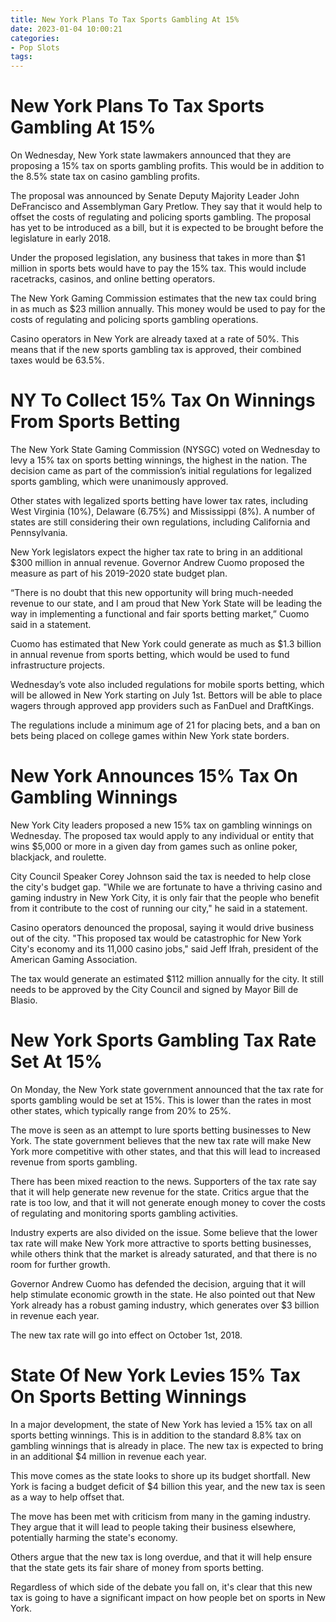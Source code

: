 ```yaml
---
title: New York Plans To Tax Sports Gambling At 15%
date: 2023-01-04 10:00:21
categories:
- Pop Slots
tags:
---
```



#  New York Plans To Tax Sports Gambling At 15%

On Wednesday, New York state lawmakers announced that they are proposing a 15% tax on sports gambling profits. This would be in addition to the 8.5% state tax on casino gambling profits.

The proposal was announced by Senate Deputy Majority Leader John DeFrancisco and Assemblyman Gary Pretlow. They say that it would help to offset the costs of regulating and policing sports gambling. The proposal has yet to be introduced as a bill, but it is expected to be brought before the legislature in early 2018.

Under the proposed legislation, any business that takes in more than $1 million in sports bets would have to pay the 15% tax. This would include racetracks, casinos, and online betting operators.

The New York Gaming Commission estimates that the new tax could bring in as much as $23 million annually. This money would be used to pay for the costs of regulating and policing sports gambling operations.

Casino operators in New York are already taxed at a rate of 50%. This means that if the new sports gambling tax is approved, their combined taxes would be 63.5%.

#  NY To Collect 15% Tax On Winnings From Sports Betting

The New York State Gaming Commission (NYSGC) voted on Wednesday to levy a 15% tax on sports betting winnings, the highest in the nation. The decision came as part of the commission’s initial regulations for legalized sports gambling, which were unanimously approved.

Other states with legalized sports betting have lower tax rates, including West Virginia (10%), Delaware (6.75%) and Mississippi (8%). A number of states are still considering their own regulations, including California and Pennsylvania.

New York legislators expect the higher tax rate to bring in an additional $300 million in annual revenue. Governor Andrew Cuomo proposed the measure as part of his 2019-2020 state budget plan.

“There is no doubt that this new opportunity will bring much-needed revenue to our state, and I am proud that New York State will be leading the way in implementing a functional and fair sports betting market,” Cuomo said in a statement.

Cuomo has estimated that New York could generate as much as $1.3 billion in annual revenue from sports betting, which would be used to fund infrastructure projects.

Wednesday’s vote also included regulations for mobile sports betting, which will be allowed in New York starting on July 1st. Bettors will be able to place wagers through approved app providers such as FanDuel and DraftKings.

The regulations include a minimum age of 21 for placing bets, and a ban on bets being placed on college games within New York state borders.

#  New York Announces 15% Tax On Gambling Winnings

New York City leaders proposed a new 15% tax on gambling winnings on Wednesday. The proposed tax would apply to any individual or entity that wins $5,000 or more in a given day from games such as online poker, blackjack, and roulette.

City Council Speaker Corey Johnson said the tax is needed to help close the city's budget gap. "While we are fortunate to have a thriving casino and gaming industry in New York City, it is only fair that the people who benefit from it contribute to the cost of running our city," he said in a statement.

Casino operators denounced the proposal, saying it would drive business out of the city. "This proposed tax would be catastrophic for New York City's economy and its 11,000 casino jobs," said Jeff Ifrah, president of the American Gaming Association.

The tax would generate an estimated $112 million annually for the city. It still needs to be approved by the City Council and signed by Mayor Bill de Blasio.

#  New York Sports Gambling Tax Rate Set At 15%

On Monday, the New York state government announced that the tax rate for sports gambling would be set at 15%. This is lower than the rates in most other states, which typically range from 20% to 25%.

The move is seen as an attempt to lure sports betting businesses to New York. The state government believes that the new tax rate will make New York more competitive with other states, and that this will lead to increased revenue from sports gambling.

There has been mixed reaction to the news. Supporters of the tax rate say that it will help generate new revenue for the state. Critics argue that the rate is too low, and that it will not generate enough money to cover the costs of regulating and monitoring sports gambling activities.

Industry experts are also divided on the issue. Some believe that the lower tax rate will make New York more attractive to sports betting businesses, while others think that the market is already saturated, and that there is no room for further growth.

Governor Andrew Cuomo has defended the decision, arguing that it will help stimulate economic growth in the state. He also pointed out that New York already has a robust gaming industry, which generates over $3 billion in revenue each year.

The new tax rate will go into effect on October 1st, 2018.

#  State Of New York Levies 15% Tax On Sports Betting Winnings

In a major development, the state of New York has levied a 15% tax on all sports betting winnings. This is in addition to the standard 8.8% tax on gambling winnings that is already in place. The new tax is expected to bring in an additional $4 million in revenue each year.

This move comes as the state looks to shore up its budget shortfall. New York is facing a budget deficit of $4 billion this year, and the new tax is seen as a way to help offset that.

The move has been met with criticism from many in the gaming industry. They argue that it will lead to people taking their business elsewhere, potentially harming the state's economy.

Others argue that the new tax is long overdue, and that it will help ensure that the state gets its fair share of money from sports betting.

Regardless of which side of the debate you fall on, it's clear that this new tax is going to have a significant impact on how people bet on sports in New York.